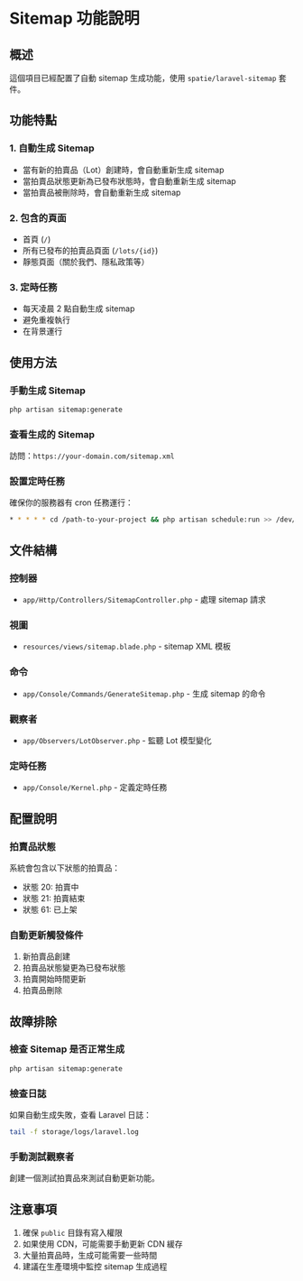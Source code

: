 # Sitemap 功能說明

## 概述
這個項目已經配置了自動 sitemap 生成功能，使用 `spatie/laravel-sitemap` 套件。

## 功能特點

### 1. 自動生成 Sitemap
- 當有新的拍賣品（Lot）創建時，會自動重新生成 sitemap
- 當拍賣品狀態更新為已發布狀態時，會自動重新生成 sitemap
- 當拍賣品被刪除時，會自動重新生成 sitemap

### 2. 包含的頁面
- 首頁 (`/`)
- 所有已發布的拍賣品頁面 (`/lots/{id}`)
- 靜態頁面（關於我們、隱私政策等）

### 3. 定時任務
- 每天凌晨 2 點自動生成 sitemap
- 避免重複執行
- 在背景運行

## 使用方法

### 手動生成 Sitemap
```bash
php artisan sitemap:generate
```

### 查看生成的 Sitemap
訪問：`https://your-domain.com/sitemap.xml`

### 設置定時任務
確保你的服務器有 cron 任務運行：
```bash
* * * * * cd /path-to-your-project && php artisan schedule:run >> /dev/null 2>&1
```

## 文件結構

### 控制器
- `app/Http/Controllers/SitemapController.php` - 處理 sitemap 請求

### 視圖
- `resources/views/sitemap.blade.php` - sitemap XML 模板

### 命令
- `app/Console/Commands/GenerateSitemap.php` - 生成 sitemap 的命令

### 觀察者
- `app/Observers/LotObserver.php` - 監聽 Lot 模型變化

### 定時任務
- `app/Console/Kernel.php` - 定義定時任務

## 配置說明

### 拍賣品狀態
系統會包含以下狀態的拍賣品：
- 狀態 20: 拍賣中
- 狀態 21: 拍賣結束
- 狀態 61: 已上架

### 自動更新觸發條件
1. 新拍賣品創建
2. 拍賣品狀態變更為已發布狀態
3. 拍賣開始時間更新
4. 拍賣品刪除

## 故障排除

### 檢查 Sitemap 是否正常生成
```bash
php artisan sitemap:generate
```

### 檢查日誌
如果自動生成失敗，查看 Laravel 日誌：
```bash
tail -f storage/logs/laravel.log
```

### 手動測試觀察者
創建一個測試拍賣品來測試自動更新功能。

## 注意事項

1. 確保 `public` 目錄有寫入權限
2. 如果使用 CDN，可能需要手動更新 CDN 緩存
3. 大量拍賣品時，生成可能需要一些時間
4. 建議在生產環境中監控 sitemap 生成過程
